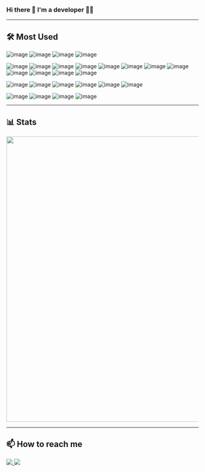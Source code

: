 ### Hi there 👋 I'm a developer 🧑‍💻

---

## 🛠 Most Used

![image](https://img.shields.io/badge/languages:-096B68?style=for-the-badge)
![image](https://img.shields.io/badge/javascript-183B4E?logo=javascript&style=for-the-badge)
![image](https://img.shields.io/badge/typescript-183B4E?logo=typescript&style=for-the-badge)
![image](https://img.shields.io/badge/go-183B4E?logo=go&style=for-the-badge)

![image](https://img.shields.io/badge/frameworks%20&%20libraries:-096B68?style=for-the-badge)
![image](https://img.shields.io/badge/svelte-183B4E?logo=svelte&style=for-the-badge)
![image](https://img.shields.io/badge/react-183B4E?logo=react&style=for-the-badge)
![image](https://img.shields.io/badge/react%20native-183B4E?logo=react&style=for-the-badge)
![image](https://img.shields.io/badge/electron-183B4E?logo=electron&style=for-the-badge)
![image](https://img.shields.io/badge/webcomponents-183B4E?logo=webcomponentsdotorg&style=for-the-badge)
![image](https://img.shields.io/badge/next.js-183B4E?logo=next.js&style=for-the-badge)
![image](https://img.shields.io/badge/remix-183B4E?logo=remix&style=for-the-badge)
![image](https://img.shields.io/badge/vite-183B4E?logo=vite&style=for-the-badge)
![image](https://img.shields.io/badge/tailwind%20css-183B4E?logo=tailwindcss&style=for-the-badge)
![image](https://img.shields.io/badge/react%20hook%20form-183B4E?logo=reacthookform&style=for-the-badge)
![image](https://img.shields.io/badge/vue-183B4E?logo=vue.js&style=for-the-badge)

![image](https://img.shields.io/badge/tools:-096B68?style=for-the-badge)
![image](https://img.shields.io/badge/git-183B4E?logo=git&style=for-the-badge)
![image](https://img.shields.io/badge/docker-183B4E?logo=docker&style=for-the-badge)
![image](https://img.shields.io/badge/figma-183B4E?logo=figma&style=for-the-badge)
![image](https://img.shields.io/badge/canva-183B4E?logo=canva&style=for-the-badge)
![image](https://img.shields.io/badge/iterm2-183B4E?logo=iterm2&style=for-the-badge)

![image](https://img.shields.io/badge/others:-096B68?style=for-the-badge)
![image](https://img.shields.io/badge/github-183B4E?logo=github&style=for-the-badge)
![image](https://img.shields.io/badge/cloudflare-183B4E?logo=cloudflare&style=for-the-badge)
![image](https://img.shields.io/badge/vercel-183B4E?logo=vercel&style=for-the-badge)

---

## 📊 Stats

<div align='center'>
  <img src="https://github-profile-summary-cards.vercel.app/api/cards/profile-details?username=6thpath&theme=default" width="750">
</div>

---

## 📫 How to reach me

<a href="mailto:tienphat1501@gmail.com" target="_blank">
  <img src="https://img.shields.io/badge/email-183B4E?logo=gmail&style=for-the-badge" />
</a>
<a href="https://linkedin.com/in/phatmai" target="_blank">
  <img src="https://img.shields.io/badge/linkedin-183B4E?logo=linkedin&style=for-the-badge" />
</a>
